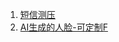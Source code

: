 1. [短信测压](https://run.ialtone.xyz/message/index.php)
2. [AI生成的人脸-可定制F](https://generated.photos/faces)
